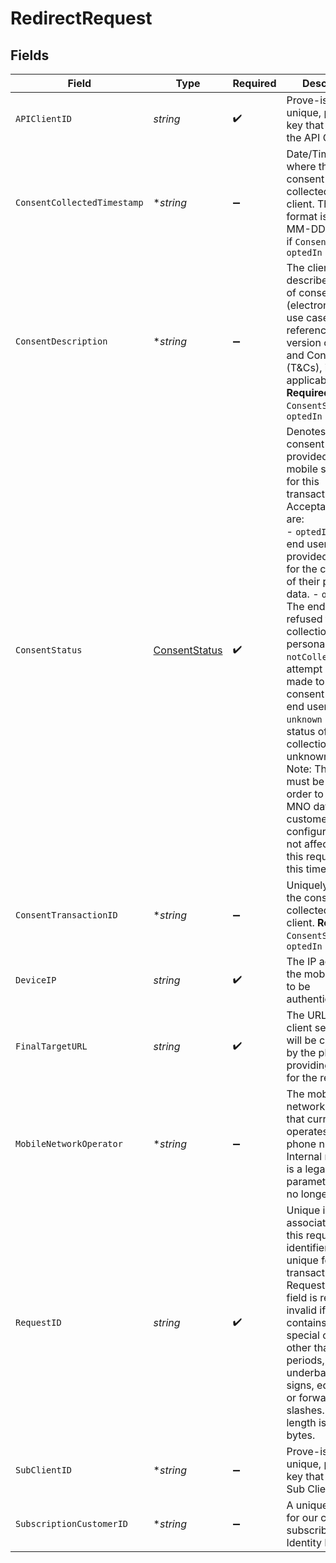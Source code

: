 # RedirectRequest


## Fields

| Field                                                                                                                                                                                                                                                                                                                                                                                                                                                                                                                                                                                        | Type                                                                                                                                                                                                                                                                                                                                                                                                                                                                                                                                                                                         | Required                                                                                                                                                                                                                                                                                                                                                                                                                                                                                                                                                                                     | Description                                                                                                                                                                                                                                                                                                                                                                                                                                                                                                                                                                                  | Example                                                                                                                                                                                                                                                                                                                                                                                                                                                                                                                                                                                      |
| -------------------------------------------------------------------------------------------------------------------------------------------------------------------------------------------------------------------------------------------------------------------------------------------------------------------------------------------------------------------------------------------------------------------------------------------------------------------------------------------------------------------------------------------------------------------------------------------- | -------------------------------------------------------------------------------------------------------------------------------------------------------------------------------------------------------------------------------------------------------------------------------------------------------------------------------------------------------------------------------------------------------------------------------------------------------------------------------------------------------------------------------------------------------------------------------------------- | -------------------------------------------------------------------------------------------------------------------------------------------------------------------------------------------------------------------------------------------------------------------------------------------------------------------------------------------------------------------------------------------------------------------------------------------------------------------------------------------------------------------------------------------------------------------------------------------- | -------------------------------------------------------------------------------------------------------------------------------------------------------------------------------------------------------------------------------------------------------------------------------------------------------------------------------------------------------------------------------------------------------------------------------------------------------------------------------------------------------------------------------------------------------------------------------------------- | -------------------------------------------------------------------------------------------------------------------------------------------------------------------------------------------------------------------------------------------------------------------------------------------------------------------------------------------------------------------------------------------------------------------------------------------------------------------------------------------------------------------------------------------------------------------------------------------- |
| `APIClientID`                                                                                                                                                                                                                                                                                                                                                                                                                                                                                                                                                                                | *string*                                                                                                                                                                                                                                                                                                                                                                                                                                                                                                                                                                                     | :heavy_check_mark:                                                                                                                                                                                                                                                                                                                                                                                                                                                                                                                                                                           | Prove-issued unique, private key that identifies the API Client.                                                                                                                                                                                                                                                                                                                                                                                                                                                                                                                             | C6f1j294x70dY3l76xU6                                                                                                                                                                                                                                                                                                                                                                                                                                                                                                                                                                         |
| `ConsentCollectedTimestamp`                                                                                                                                                                                                                                                                                                                                                                                                                                                                                                                                                                  | **string*                                                                                                                                                                                                                                                                                                                                                                                                                                                                                                                                                                                    | :heavy_minus_sign:                                                                                                                                                                                                                                                                                                                                                                                                                                                                                                                                                                           | Date/Time field where the original consent was collected by the client. The string format is YYYY-MM-DD. **Required** if `ConsentStatus` = `optedIn`                                                                                                                                                                                                                                                                                                                                                                                                                                         | 2022-05-11                                                                                                                                                                                                                                                                                                                                                                                                                                                                                                                                                                                   |
| `ConsentDescription`                                                                                                                                                                                                                                                                                                                                                                                                                                                                                                                                                                         | **string*                                                                                                                                                                                                                                                                                                                                                                                                                                                                                                                                                                                    | :heavy_minus_sign:                                                                                                                                                                                                                                                                                                                                                                                                                                                                                                                                                                           | The client describes the type of consent (electronic/paper), use case and reference to the version of Terms and Conditions (T&Cs), if applicable. **Required** if `ConsentStatus` = `optedIn`                                                                                                                                                                                                                                                                                                                                                                                                | Test Description                                                                                                                                                                                                                                                                                                                                                                                                                                                                                                                                                                             |
| `ConsentStatus`                                                                                                                                                                                                                                                                                                                                                                                                                                                                                                                                                                              | [ConsentStatus](..s.md)                                                                                                                                                                                                                                                                                                                                                                                                                                                                                                                                        | :heavy_check_mark:                                                                                                                                                                                                                                                                                                                                                                                                                                                                                                                                                                           | Denotes whether consent has been provided by the mobile subscriber for this transaction. Acceptable values are:<br/>- `optedIn` - The end user has provided consent for the collection of their personal data. - `optedOut` - The end user has refused to allow collection of their personal data. - `notCollected` - No attempt has been made to obtain consent from the end user. - `unknown` - The status of consent collection is unknown.<br/>Note: This value must be optedIn in order to access MNO data. Legacy customers' configurations are not affected by this requirement at this time. | optedOut                                                                                                                                                                                                                                                                                                                                                                                                                                                                                                                                                                                     |
| `ConsentTransactionID`                                                                                                                                                                                                                                                                                                                                                                                                                                                                                                                                                                       | **string*                                                                                                                                                                                                                                                                                                                                                                                                                                                                                                                                                                                    | :heavy_minus_sign:                                                                                                                                                                                                                                                                                                                                                                                                                                                                                                                                                                           | Uniquely identify the consent collected by the client. **Required** if `ConsentStatus` = `optedIn`                                                                                                                                                                                                                                                                                                                                                                                                                                                                                           | EWSrelease-01092020-testTMO5                                                                                                                                                                                                                                                                                                                                                                                                                                                                                                                                                                 |
| `DeviceIP`                                                                                                                                                                                                                                                                                                                                                                                                                                                                                                                                                                                   | *string*                                                                                                                                                                                                                                                                                                                                                                                                                                                                                                                                                                                     | :heavy_check_mark:                                                                                                                                                                                                                                                                                                                                                                                                                                                                                                                                                                           | The IP address of the mobile device to be authenticated.                                                                                                                                                                                                                                                                                                                                                                                                                                                                                                                                     | 2607:fb90:be01:4122:e118:813f:736a:b7b9                                                                                                                                                                                                                                                                                                                                                                                                                                                                                                                                                      |
| `FinalTargetURL`                                                                                                                                                                                                                                                                                                                                                                                                                                                                                                                                                                             | *string*                                                                                                                                                                                                                                                                                                                                                                                                                                                                                                                                                                                     | :heavy_check_mark:                                                                                                                                                                                                                                                                                                                                                                                                                                                                                                                                                                           | The URL of the client server that will be called back by the phone, providing the VFP for the result call.                                                                                                                                                                                                                                                                                                                                                                                                                                                                                   | http://www.google.com                                                                                                                                                                                                                                                                                                                                                                                                                                                                                                                                                                        |
| `MobileNetworkOperator`                                                                                                                                                                                                                                                                                                                                                                                                                                                                                                                                                                      | **string*                                                                                                                                                                                                                                                                                                                                                                                                                                                                                                                                                                                    | :heavy_minus_sign:                                                                                                                                                                                                                                                                                                                                                                                                                                                                                                                                                                           | The mobile network operator that currently operates the phone number. Internal note: This is a legacy parameter and is no longer used.                                                                                                                                                                                                                                                                                                                                                                                                                                                       | T-Mobile                                                                                                                                                                                                                                                                                                                                                                                                                                                                                                                                                                                     |
| `RequestID`                                                                                                                                                                                                                                                                                                                                                                                                                                                                                                                                                                                  | *string*                                                                                                                                                                                                                                                                                                                                                                                                                                                                                                                                                                                     | :heavy_check_mark:                                                                                                                                                                                                                                                                                                                                                                                                                                                                                                                                                                           | Unique identifier associated with this request. This identifier must be unique for each transaction. The RequestId input field is rejected as invalid if it contains any special characters other than dashes, periods, underbars, plus signs, equal signs, or forward slashes. Max length is 128 bytes.                                                                                                                                                                                                                                                                                     | 7f83-b0c4-90e0-90b3-11e10800200c9a66                                                                                                                                                                                                                                                                                                                                                                                                                                                                                                                                                         |
| `SubClientID`                                                                                                                                                                                                                                                                                                                                                                                                                                                                                                                                                                                | **string*                                                                                                                                                                                                                                                                                                                                                                                                                                                                                                                                                                                    | :heavy_minus_sign:                                                                                                                                                                                                                                                                                                                                                                                                                                                                                                                                                                           | Prove-issued unique, private key that identifies Sub Client.                                                                                                                                                                                                                                                                                                                                                                                                                                                                                                                                 | D6hy5294x70dY3l76xU6                                                                                                                                                                                                                                                                                                                                                                                                                                                                                                                                                                         |
| `SubscriptionCustomerID`                                                                                                                                                                                                                                                                                                                                                                                                                                                                                                                                                                     | **string*                                                                                                                                                                                                                                                                                                                                                                                                                                                                                                                                                                                    | :heavy_minus_sign:                                                                                                                                                                                                                                                                                                                                                                                                                                                                                                                                                                           | A unique identifier for our customer's subscribers for Identity Manager.                                                                                                                                                                                                                                                                                                                                                                                                                                                                                                                     | ThisIsMyCustomerId222                                                                                                                                                                                                                                                                                                                                                                                                                                                                                                                                                                        |